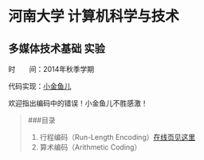 # 河南大学 计算机科学与技术
## 多媒体技术基础 实验

时　　间：2014年秋季学期

代码实现：[小金鱼儿](http://haoyu.de)

欢迎指出编码中的错误！小金鱼儿不胜感激！

> ###目录
> 1. 行程编码（Run-Length Encoding）[在线页见这里](http://haoyu.de?p=136)
> 2. 算术编码（Arithmetic Coding）